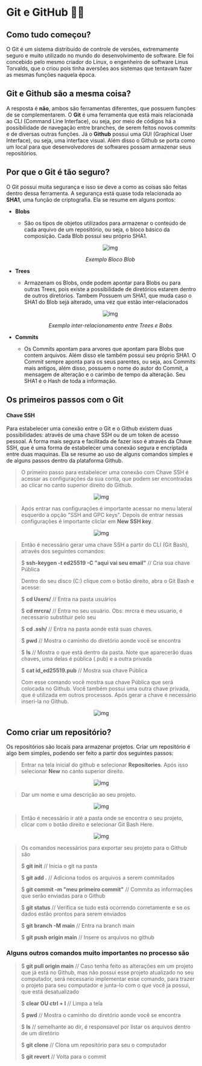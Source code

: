 # Git e GitHub 👨‍💻



## Como tudo começou?



O Git é um sistema distribuído de controle de versões, extremamente seguro e muito utilizado no mundo do desenvolvimento de software. Ele foi concebido pelo mesmo criador do Linux, o engenheiro de software Linus Torvalds, que o criou pois tinha aversões aos sistemas que tentavam fazer as mesmas funções naquela época. 



## Git e Github são a mesma coisa?



A resposta é **não**, ambos são ferramentas diferentes, que possuem funções de se complementarem. O **Git** é uma ferramenta que está mais relacionada ao CLI (Command Line Interface), ou seja, por meio de códigos há a possibilidade de navegação entre branches, de serem feitos novos commits e de diversas outras funções. Já o **Github** possui uma GUI (Graphical User Interface), ou seja, uma interface visual. Além disso o Github se porta como um local para que desenvolvedores de softwares possam armazenar seus repositórios. 



## Por que o Git é tão seguro?



O Git possui muita segurança e isso se deve a como as coisas são feitas dentro dessa ferramenta. A segurança está quase toda relacionada ao **SHA1**, uma função de criptografia. Ela se resume em alguns pontos:

+ **Blobs**

  - São os tipos de objetos utilizados para armazenar o conteúdo de cada arquivo de um repositório, ou seja, o bloco básico da composição. Cada Blob possui seu próprio SHA1.
  
    <div align="center">
    
    ![img](https://lh6.googleusercontent.com/ozNMHb3B1G2NqctyF7pY4jRthcR9i8ye6ye-6lQ6aigt6TjmC3QXC_qm12XQwMCsHjRXFFZ5VultD_XY5tohV29N_myTkgBPJl08snlerwDNJ1IrsoyQ5Qw8x2D0rqzwXYdHMIS5YRkAHX1d2B1Y4B46wKHyo4OxRF5mUqGMWHHA0TkSsDYg00ISvw)

    _Exemplo Bloco Blob_
    
    </div>
  
+ **Trees**

  - Armazenam os Blobs, onde podem apontar para Blobs ou para outras Trees, pois existe a possibilidade de diretórios estarem dentro de outros diretórios. Tambem Possuem um SHA1, que muda caso o SHA1 do Blob sejá alterado, uma vez que estão inter-relacionados
    
    <div align="center"> 
    
    ![img](https://lh5.googleusercontent.com/gyDGR_gIIKtFPprEwV8No42vwGK3uRYsldWylVngTYib4h_OvJ97QaalC2K46eSrvXTvYE4DXBgYKDmZXmt240LNi7llgIAWPjC_GzC8AUMby3-Kwe1mY9dlhZ7JPk8CctoLZC43M64jk_bLo_ikpkGDKo5jkDENjXT3h5qw3sa8B5WEI8fUr126_g) 

    _Exemplo inter-relacionamento entre Trees e Bobs_
    
    </div> 
  
+ **Commits**

  - Os Commits apontam para arvores que apontam para Blobs que contem arquivos. Além disso ele também possui seu próprio SHA1. O Commit sempre aponta para os seus parentes, ou seja, aos Commits mais antigos, além disso, possuem o nome do autor do Commit, a mensagem de alteração e o carimbo de tempo da alteração. Seu SHA1 é o Hash de toda a informação.

    

## Os primeiros passos com o Git



#### Chave SSH



Para estabelecer uma conexão entre o Git e o Github existem duas possibilidades: através de uma chave SSH ou de um token de acesso pessoal. A forma mais segura e facilitada de fazer isso é através da Chave SSH, que é uma forma de estabelecer uma conexão segura e encriptada entre duas maquinas. Ela se resume ao uso de alguns comandos simples e de alguns passos dentro da plataforma Github. 

> O primeiro passo para estabelecer uma conexão com Chave SSH é acessar as configurações da sua conta, que podem ser encontradas ao clicar no canto superior direito do Github.

<div align="center"> 

![img](https://media.discordapp.net/attachments/1029775754407452754/1029775941934776371/chrome_OAx8KU3XTy.png?width=153&height=434)

</div>

> Após entrar nas configurações é importante acessar no menu lateral esquerdo a opção "SSH and GPC keys". Depois de entrar nessas configurações é importante cliclar em **New SSH key**. 

<div align="center"> 

![img](https://media.discordapp.net/attachments/1029775754407452754/1029775981612912742/chrome_k59wkBjJDZ.png?width=267&height=434)

</div>

> Então é necessário gerar uma chave SSH a partir do CLI (Git Bash), através dos seguintes comandos:
>
> $ **ssh-keygen -t ed25519 -C "aqui vai seu email"**    // Cria sua chave Pública
>
> Dentro do seu disco (C:) clique com o botão direito, abra o Git Bash e acesse:  
>
> $ **cd Users/**   // Entra na pasta usuários
>
> $ **cd mrcra/**   // Entra no seu usuário. Obs: mrcra é meu usuario, é necessario substituir pelo seu 
>
> $ **cd .ssh/**   // Entra na pasta aonde está suas chaves.
> 
> $ **pwd**   // Mostra o caminho do diretório aonde você se encontra
> 
> $ **ls**   // Mostra o que está dentro da pasta. Note que aparecerão duas chaves, uma delas é pública (.pub) e a outra privada
> 
> $ **cat id_ed25519.pub**   // Mostra sua chave Pública
>
> Com esse comando você mostra sua chave Pública que será colocada no Github. Você também possui uma outra chave privada, que é utilizada em outros processos. Após gerar a chave é necessário inseri-la no Github. 

<div align="center"> 

![img](https://media.discordapp.net/attachments/1029775754407452754/1029776007772782642/chrome_GeWFiQG8EW.png?width=709&height=434)

</div>



## Como criar um repositório?



Os repositórios são locais para armazenar projetos. Criar um repositório é algo bem simples, podendo ser feito a partir dos seguintes passos: 

> Entrar na tela inicial do github e selecionar **Repositories**. Após isso selecionar **New** no canto superior direito. 

<div align="center"> 

![img](https://media.discordapp.net/attachments/1029775754407452754/1029788242372997150/chrome_LNhr6imChI.png)

</div>

> Dar um nome e uma descrição ao seu projeto. 

<div align="center"> 

![img](https://media.discordapp.net/attachments/1029775754407452754/1029789145129820170/chrome_b3WyM3ppzy.png?width=436&height=434)

</div>

> Então é necessário ir até a pasta onde se encontra o seu projeto, clicar com o botão direito e selecionar Git Bash Here.

<div align="center"> 

![img](https://media.discordapp.net/attachments/1029775754407452754/1029788085795430500/3Dnvk1thwK.png)

</div>

> Os comandos necessários para exportar seu projeto para o Github são
>
> $ **git init**   // Inicia o git na pasta
>
> $ **git add .**   // Adiciona todos os arquivos a serem commitados
>
> $ **git commit -m "meu primeiro commit"**   // Commita as informações que serão enviadas para o Github
>
> $ **git status**   // Verifica se tudo está ocorrendo corretamente e se os dados estão prontos para serem enviados
>
> $ **git branch -M main**   // Entra na branch main
>
> $ **git push origin main**   // Insere os arquivos no github
>


### Alguns outros comandos muito importantes no processo são



> $ **git pull origin main**   // Caso tenha feito as alterações em um projeto que já está no Github, mas não possui esse projeto atualizado no seu computador, será necessario implementar esse comando, para trazer o projeto para seu computador e junta-lo com o que você ja possui, que está desatualizado
>
> $ **clear OU ctrl + l**   // Limpa a tela
>
> $ **pwd**   // Mostra o caminho do diretório aonde você se encontra
>
> $ **ls**   // semelhante ao dir, é responsavel por listar os arquivos dentro de um diretório
>
> $ **git clone**   // Clona um repositório para seu o computador
>
> $ **git revert**   // Volta para o commit

